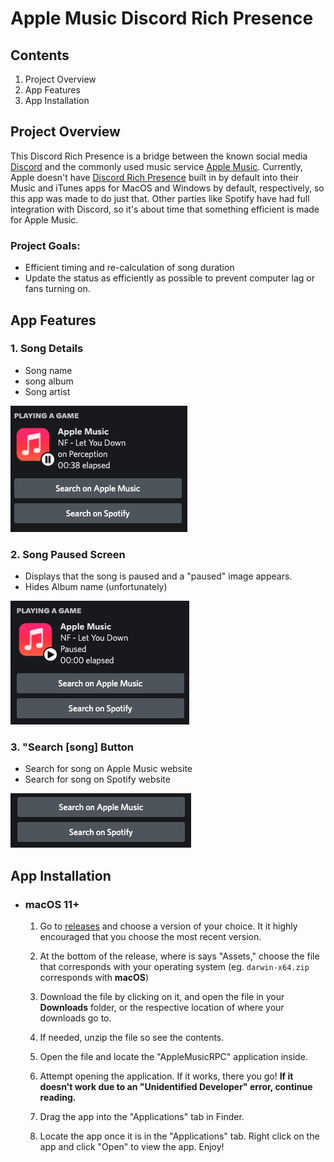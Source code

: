 # **Apple Music Discord Rich Presence**

## **Contents**
1. Project Overview
2. App Features
3. App Installation

## **Project Overview**

This Discord Rich Presence is a bridge between the known social media [Discord](https://discord.com) and the commonly used music service [Apple Music](https://www.apple.com/apple-music/). Currently, Apple doesn't have [Discord Rich Presence](https://discord.com/rich-presence) built in by default into their Music and iTunes apps for MacOS and Windows by default, respectively, so this app was made to do just that. Other parties like Spotify have had full integration with Discord, so it's about time that something efficient is made for Apple Music.

### **Project Goals:**
* Efficient timing and re-calculation of song duration
* Update the status as efficiently as possible to prevent computer lag or fans turning on.

## **App Features**

### **1. Song Details**
  * Song name
  * song album
  * Song artist 

  ![Image of the status showing song name, album and artist](./images/status.jpg)

### **2. Song Paused Screen**
  * Displays that the song is paused and a "paused" image appears.
  * Hides Album name (unfortunately)

  ![Image of the song paused.](./images/paused.jpg)

### **3. "Search [song] Button** 

  * Search for song on Apple Music website
  * Search for song on Spotify website

  ![Image of the search buttons](./images/buttons.jpg)


## **App Installation**

* ###  macOS 11+

  1. Go to [releases](https://github.com/rohilpatel1/Apple-Music-Rich-Presence/releases) and choose a version of your choice. It it highly encouraged that you choose the most recent version. 

  2. At the bottom of the release, where is says "Assets," choose the file that corresponds with your operating system (eg.  `darwin-x64.zip` corresponds with **macOS**)

  3. Download the file by clicking on it, and open the file in your **Downloads** folder, or the respective location of where your downloads go to.

  4. If needed, unzip the file so see the contents.

  5. Open the file and locate the "AppleMusicRPC" application inside. 

  6. Attempt opening the application. If it works, there you go! **If it doesn't work due to an "Unidentified Developer" error, continue reading.** 

  7. Drag the app into the "Applications" tab in Finder. 
  8. Locate the app once it is in the "Applications" tab. Right click on the app and click "Open" to view the app. Enjoy!
